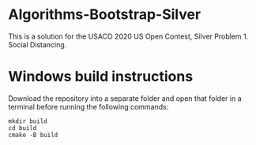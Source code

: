 # Algorithms-Bootstrap-Silver

This is a solution for the USACO 2020 US Open Contest, Silver Problem 1. Social Distancing. 

# Windows build instructions

Download the repository into a separate folder and open that folder in a terminal before running the following commands:

```
mkdir build
cd build
cmake -B build
```
